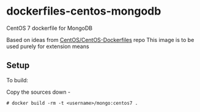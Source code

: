 dockerfiles-centos-mongodb
========================

CentOS 7 dockerfile for MongoDB

Based on ideas from [CentOS/CentOS-Dockerfiles](https://github.com/CentOS/CentOS-Dockerfiles) repo
This image is to be used purely for extension means

Setup
-----

To build:

Copy the sources down -

    # docker build -rm -t <username>/mongo:centos7 .
